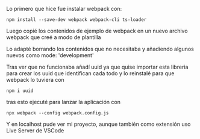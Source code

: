 Lo primero que hice fue instalar webpack con:

`npm install --save-dev webpack webpack-cli ts-loader`

Luego copié los contenidos de ejemplo de webpack en un nuevo archivo webpack que creé a modo de plantilla

Lo adapté borrando los contenidos que no necesitaba y añadiendo algunos nuevos como mode: 'development'

Tras ver que no funcionaba añadí uuid ya que quise importar esta libreria para crear los uuid que identifican cada todo y lo reinstalé para que webpack lo tuviera con

`npm i uuid`

tras esto ejecuté para lanzar la aplicación con

`npx webpack --config webpack.config.js`

Y en localhost pude ver mi proyecto, aunque también como extensión uso Live Server de VSCode